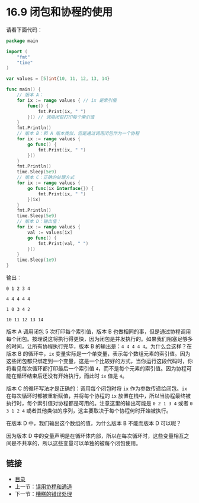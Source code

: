 # 16.9 闭包和协程的使用

请看下面代码：

```go
package main

import (
    "fmt"
    "time"
)

var values = [5]int{10, 11, 12, 13, 14}

func main() {
    // 版本 A：
    for ix := range values { // ix 是索引值
        func() {
            fmt.Print(ix, " ")
        }() // 调用闭包打印每个索引值
    }
    fmt.Println()
    // 版本 B：和 A 版本类似，但是通过调用闭包作为一个协程
    for ix := range values {
        go func() {
            fmt.Print(ix, " ")
        }()
    }
    fmt.Println()
    time.Sleep(5e9)
    // 版本 C：正确的处理方式
    for ix := range values {
        go func(ix interface{}) {
            fmt.Print(ix, " ")
        }(ix)
    }
    fmt.Println()
    time.Sleep(5e9)
    // 版本 D：输出值：
    for ix := range values {
        val := values[ix]
        go func() {
            fmt.Print(val, " ")
        }()
    }
    time.Sleep(1e9)
}
```

输出：

```
0 1 2 3 4

4 4 4 4 4

1 0 3 4 2

10 11 12 13 14
```

版本 A 调用闭包 5 次打印每个索引值，版本 B 也做相同的事，但是通过协程调用每个闭包。按理说这将执行得更快，因为闭包是并发执行的。如果我们阻塞足够多的时间，让所有协程执行完毕，版本 B 的输出是：`4 4 4 4 4`。为什么会这样？在版本 B 的循环中，`ix` 变量实际是一个单变量，表示每个数组元素的索引值。因为这些闭包都只绑定到一个变量，这是一个比较好的方式，当你运行这段代码时，你将看见每次循环都打印最后一个索引值 `4`，而不是每个元素的索引值。因为协程可能在循环结束后还没有开始执行，而此时 `ix` 值是 `4`。

版本 C 的循环写法才是正确的：调用每个闭包时将 `ix` 作为参数传递给闭包。`ix` 在每次循环时都被重新赋值，并将每个协程的 `ix` 放置在栈中，所以当协程最终被执行时，每个索引值对协程都是可用的。注意这里的输出可能是 `0 2 1 3 4` 或者 `0 3 1 2 4` 或者其他类似的序列，这主要取决于每个协程何时开始被执行。

在版本 D 中，我们输出这个数组的值，为什么版本 B 不能而版本 D 可以呢？

因为版本 D 中的变量声明是在循环体内部，所以在每次循环时，这些变量相互之间是不共享的，所以这些变量可以单独的被每个闭包使用。

## 链接

- [目录](directory.md)
- 上一节：[误用协程和通道](16.8.md)
- 下一节：[糟糕的错误处理](16.10.md)
